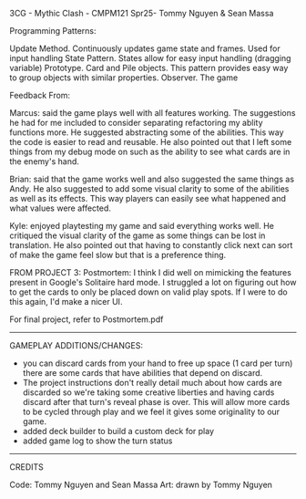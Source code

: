3CG - Mythic Clash - CMPM121 Spr25- Tommy Nguyen & Sean Massa

Programming Patterns:

Update Method. Continuously updates game state and frames. Used for input handling
State Pattern. States allow for easy input handling (dragging variable)
Prototype. Card and Pile objects. This pattern provides easy way to group objects with similar properties.
Observer. The game

Feedback From:

Marcus: said the game plays well with all features working. The suggestions he had for me included to consider separating refactoring my ablity functions more. He suggested abstracting some of the abilities. This way the code is easier to read and reusable. He also pointed out that I left some things from my debug mode on such as the ability to see what cards are in the enemy's hand.

Brian: said that the game works well and also suggested the same things as Andy. He also suggested to add some visual clarity to some of the abilities as well as its effects. This way players can easily see what happened and what values were affected. 

Kyle: enjoyed playtesting my game and said everything works well. He critiqued the visual clarity of the game as some things can be lost in translation. He also pointed out that having to constantly click next can sort of make the game feel slow but that is a preference thing.

FROM PROJECT 3:
Postmortem: I think I did well on mimicking the features present in Google's Solitaire hard mode. I struggled a lot on figuring out how to get the cards to only be placed down on valid play spots. If I were to do this again, I'd make a nicer UI.

For final project, refer to Postmortem.pdf

--------------------
GAMEPLAY ADDITIONS/CHANGES:

- you can discard cards from your hand to free up space (1 card per turn)
  there are some cards that have abilities that depend on discard.
- The project instructions don't really detail much about how cards are discarded so we're taking some creative liberties and having cards discard after that turn's reveal phase is over.
  This will allow more cards to be cycled through play and we feel it gives some originality to our game.
- added deck builder to build a custom deck for play
- added game log to show the turn status
--------------------
CREDITS 

Code: Tommy Nguyen and Sean Massa
Art: drawn by Tommy Nguyen

